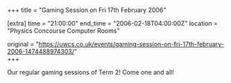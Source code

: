 +++
title = "Gaming Session on Fri 17th February 2006"

[extra]
time = "21:00:00"
end_time = "2006-02-18T04:00:00Z"
location = "Physics Concourse Computer Rooms"

original = "https://uwcs.co.uk/events/gaming-session-on-fri-17th-february-2006-1474488974303/"    
+++

Our regular gaming sessions of Term 2\! Come one and all\!


